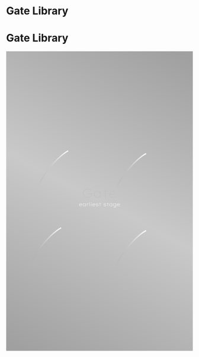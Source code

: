 # Gate Library
# Gate Library
<svg width="1440" height="2305" viewBox="0 0 1440 2305" fill="none" xmlns="http://www.w3.org/2000/svg">
<rect width="1440" height="2305" fill="url(#paint0_linear_0_1)" fill-opacity="0.37"/>
<rect width="1440" height="2305" fill="black" fill-opacity="0.78" style="mix-blend-mode:exclusion"/>
<g filter="url(#filter0_n_0_1)">
<path d="M630.6 1126.96C625.224 1126.96 620.232 1126.13 615.624 1124.46C611.08 1122.8 607.08 1120.46 603.624 1117.46C600.232 1114.45 597.576 1110.83 595.656 1106.61C593.8 1102.32 592.872 1097.65 592.872 1092.59C592.872 1087.66 593.8 1083.12 595.656 1078.96C597.512 1074.8 600.104 1071.18 603.432 1068.11C606.76 1064.98 610.664 1062.58 615.144 1060.91C619.688 1059.18 624.616 1058.32 629.928 1058.32C633.64 1058.32 637.256 1058.83 640.776 1059.86C644.36 1060.82 647.592 1062.13 650.472 1063.79C653.416 1065.39 655.752 1067.22 657.48 1069.26L654.504 1072.82C652.712 1070.96 650.472 1069.33 647.784 1067.92C645.096 1066.51 642.216 1065.36 639.144 1064.46C636.072 1063.57 633.064 1063.12 630.12 1063.12C625.576 1063.12 621.352 1063.86 617.448 1065.33C613.544 1066.8 610.12 1068.85 607.176 1071.47C604.296 1074.1 602.056 1077.23 600.456 1080.88C598.856 1084.46 598.056 1088.37 598.056 1092.59C598.056 1097.01 598.856 1101.04 600.456 1104.69C602.12 1108.27 604.424 1111.38 607.368 1114C610.376 1116.62 613.864 1118.64 617.832 1120.05C621.864 1121.46 626.216 1122.16 630.888 1122.16C634.792 1122.16 638.44 1121.62 641.832 1120.53C645.288 1119.38 648.264 1117.81 650.76 1115.82C653.32 1113.84 655.304 1111.57 656.712 1109.01C658.184 1106.38 658.888 1103.63 658.824 1100.75V1096.53L660.744 1099.31H630.696V1094.51H663.432C663.496 1094.83 663.528 1095.31 663.528 1095.95C663.592 1096.59 663.624 1097.26 663.624 1097.97C663.688 1098.67 663.72 1099.25 663.72 1099.7C663.72 1103.47 662.856 1107.02 661.128 1110.35C659.4 1113.62 657.032 1116.5 654.024 1118.99C651.016 1121.49 647.496 1123.44 643.464 1124.85C639.496 1126.26 635.208 1126.96 630.6 1126.96ZM703.147 1126.96C697.771 1126.96 693.099 1125.87 689.131 1123.7C685.163 1121.46 682.059 1118.38 679.819 1114.48C677.579 1110.58 676.459 1106.1 676.459 1101.04C676.459 1095.98 677.611 1091.5 679.915 1087.6C682.283 1083.63 685.451 1080.53 689.419 1078.29C693.451 1076.05 697.995 1074.93 703.051 1074.93C706.123 1074.93 709.003 1075.38 711.691 1076.27C714.443 1077.1 716.875 1078.29 718.987 1079.82C721.163 1081.36 722.955 1083.09 724.363 1085.01C725.771 1086.86 726.667 1088.85 727.051 1090.96L725.035 1089.9L725.515 1076.08H730.027V1126H725.323V1112.75L727.051 1110.74C726.539 1112.91 725.547 1114.99 724.075 1116.98C722.667 1118.9 720.907 1120.62 718.795 1122.16C716.683 1123.63 714.283 1124.82 711.595 1125.71C708.907 1126.54 706.091 1126.96 703.147 1126.96ZM703.723 1122.16C707.883 1122.16 711.627 1121.26 714.955 1119.47C718.283 1117.62 720.907 1115.12 722.827 1111.98C724.747 1108.78 725.707 1105.1 725.707 1100.94C725.707 1096.91 724.747 1093.3 722.827 1090.1C720.971 1086.9 718.379 1084.37 715.051 1082.51C711.723 1080.59 707.947 1079.63 703.723 1079.63C699.371 1079.63 695.531 1080.59 692.203 1082.51C688.875 1084.37 686.251 1086.9 684.331 1090.1C682.475 1093.3 681.547 1096.91 681.547 1100.94C681.547 1105.04 682.443 1108.69 684.235 1111.89C686.091 1115.09 688.683 1117.62 692.011 1119.47C695.339 1121.26 699.243 1122.16 703.723 1122.16ZM762.866 1126V1061.58H767.666V1126H762.866ZM748.273 1080.5V1076.08H783.89V1080.5H748.273ZM824.21 1126.96C818.706 1126.96 813.81 1125.87 809.522 1123.7C805.298 1121.52 802.002 1118.48 799.634 1114.58C797.266 1110.67 796.082 1106.13 796.082 1100.94C796.082 1097.04 796.754 1093.52 798.098 1090.38C799.506 1087.25 801.426 1084.53 803.858 1082.22C806.29 1079.86 809.17 1078.06 812.498 1076.85C815.826 1075.57 819.41 1074.93 823.25 1074.93C827.09 1074.93 830.578 1075.5 833.714 1076.66C836.85 1077.74 839.506 1079.38 841.682 1081.55C843.922 1083.66 845.618 1086.19 846.77 1089.14C847.922 1092.08 848.434 1095.34 848.306 1098.93L848.21 1101.9H799.922V1097.49H845.618L843.602 1098.83L843.506 1096.53C843.506 1093.97 842.706 1091.41 841.106 1088.85C839.57 1086.22 837.298 1084.05 834.29 1082.32C831.282 1080.59 827.57 1079.73 823.154 1079.73C819.122 1079.73 815.442 1080.5 812.114 1082.03C808.786 1083.5 806.13 1085.81 804.146 1088.94C802.162 1092.02 801.17 1095.92 801.17 1100.66C801.17 1105.01 802.13 1108.78 804.049 1111.98C805.97 1115.18 808.69 1117.68 812.21 1119.47C815.794 1121.2 820.114 1122.06 825.17 1122.06C828.562 1122.06 831.698 1121.65 834.578 1120.82C837.458 1119.92 840.53 1118.29 843.794 1115.92L846.002 1119.66C844.338 1120.94 842.418 1122.16 840.242 1123.31C838.13 1124.46 835.73 1125.36 833.042 1126C830.418 1126.64 827.474 1126.96 824.21 1126.96Z" fill="white"/>
</g>
<path d="M574.878 1192.4C572.584 1192.4 570.544 1191.95 568.758 1191.04C566.998 1190.13 565.624 1188.87 564.638 1187.24C563.651 1185.61 563.158 1183.72 563.158 1181.56C563.158 1179.93 563.438 1178.47 563.998 1177.16C564.584 1175.85 565.384 1174.72 566.398 1173.76C567.411 1172.77 568.611 1172.03 569.998 1171.52C571.384 1170.99 572.878 1170.72 574.478 1170.72C576.078 1170.72 577.531 1170.96 578.838 1171.44C580.144 1171.89 581.251 1172.57 582.158 1173.48C583.091 1174.36 583.798 1175.41 584.278 1176.64C584.758 1177.87 584.971 1179.23 584.918 1180.72L584.878 1181.96H564.758V1180.12H583.798L582.958 1180.68L582.918 1179.72C582.918 1178.65 582.584 1177.59 581.918 1176.52C581.278 1175.43 580.331 1174.52 579.078 1173.8C577.824 1173.08 576.278 1172.72 574.438 1172.72C572.758 1172.72 571.224 1173.04 569.838 1173.68C568.451 1174.29 567.344 1175.25 566.518 1176.56C565.691 1177.84 565.278 1179.47 565.278 1181.44C565.278 1183.25 565.678 1184.83 566.478 1186.16C567.278 1187.49 568.411 1188.53 569.878 1189.28C571.371 1190 573.171 1190.36 575.278 1190.36C576.691 1190.36 577.998 1190.19 579.198 1189.84C580.398 1189.47 581.678 1188.79 583.038 1187.8L583.958 1189.36C583.264 1189.89 582.464 1190.4 581.558 1190.88C580.678 1191.36 579.678 1191.73 578.558 1192C577.464 1192.27 576.238 1192.4 574.878 1192.4ZM601.427 1192.4C599.187 1192.4 597.24 1191.95 595.587 1191.04C593.934 1190.11 592.64 1188.83 591.707 1187.2C590.774 1185.57 590.307 1183.71 590.307 1181.6C590.307 1179.49 590.787 1177.63 591.747 1176C592.734 1174.35 594.054 1173.05 595.707 1172.12C597.387 1171.19 599.28 1170.72 601.387 1170.72C602.667 1170.72 603.867 1170.91 604.987 1171.28C606.134 1171.63 607.147 1172.12 608.027 1172.76C608.934 1173.4 609.68 1174.12 610.267 1174.92C610.854 1175.69 611.227 1176.52 611.387 1177.4L610.547 1176.96L610.747 1171.2H612.627V1192H610.667V1186.48L611.387 1185.64C611.174 1186.55 610.76 1187.41 610.147 1188.24C609.56 1189.04 608.827 1189.76 607.947 1190.4C607.067 1191.01 606.067 1191.51 604.947 1191.88C603.827 1192.23 602.654 1192.4 601.427 1192.4ZM601.667 1190.4C603.4 1190.4 604.96 1190.03 606.347 1189.28C607.734 1188.51 608.827 1187.47 609.627 1186.16C610.427 1184.83 610.827 1183.29 610.827 1181.56C610.827 1179.88 610.427 1178.37 609.627 1177.04C608.854 1175.71 607.774 1174.65 606.387 1173.88C605 1173.08 603.427 1172.68 601.667 1172.68C599.854 1172.68 598.254 1173.08 596.867 1173.88C595.48 1174.65 594.387 1175.71 593.587 1177.04C592.814 1178.37 592.427 1179.88 592.427 1181.56C592.427 1183.27 592.8 1184.79 593.547 1186.12C594.32 1187.45 595.4 1188.51 596.787 1189.28C598.174 1190.03 599.8 1190.4 601.667 1190.4ZM622.87 1192V1171.2H624.79L624.99 1176.24L624.55 1176.48C624.923 1175.41 625.47 1174.45 626.19 1173.6C626.91 1172.72 627.763 1172.03 628.75 1171.52C629.763 1170.99 630.91 1170.72 632.19 1170.72C632.857 1170.72 633.497 1170.79 634.11 1170.92C634.723 1171.03 635.243 1171.17 635.67 1171.36L635.03 1173.6C634.577 1173.33 634.07 1173.16 633.51 1173.08C632.977 1172.97 632.497 1172.92 632.07 1172.92C630.843 1172.92 629.777 1173.12 628.87 1173.52C627.99 1173.92 627.243 1174.48 626.63 1175.2C626.043 1175.89 625.603 1176.68 625.31 1177.56C625.017 1178.41 624.87 1179.29 624.87 1180.2V1192H622.87ZM642.394 1192V1162.4H644.394V1192H642.394ZM655.228 1192V1171.2H657.228V1192H655.228ZM656.228 1166.8C655.641 1166.8 655.188 1166.64 654.868 1166.32C654.548 1166 654.388 1165.56 654.388 1165C654.388 1164.47 654.548 1164.04 654.868 1163.72C655.188 1163.37 655.641 1163.2 656.228 1163.2C656.814 1163.2 657.268 1163.36 657.588 1163.68C657.908 1164 658.068 1164.44 658.068 1165C658.068 1165.53 657.908 1165.97 657.588 1166.32C657.268 1166.64 656.814 1166.8 656.228 1166.8ZM677.456 1192.4C675.162 1192.4 673.122 1191.95 671.336 1191.04C669.576 1190.13 668.202 1188.87 667.216 1187.24C666.229 1185.61 665.736 1183.72 665.736 1181.56C665.736 1179.93 666.016 1178.47 666.576 1177.16C667.162 1175.85 667.962 1174.72 668.976 1173.76C669.989 1172.77 671.189 1172.03 672.576 1171.52C673.962 1170.99 675.456 1170.72 677.056 1170.72C678.656 1170.72 680.109 1170.96 681.416 1171.44C682.722 1171.89 683.829 1172.57 684.736 1173.48C685.669 1174.36 686.376 1175.41 686.856 1176.64C687.336 1177.87 687.549 1179.23 687.496 1180.72L687.456 1181.96H667.336V1180.12H686.376L685.536 1180.68L685.496 1179.72C685.496 1178.65 685.162 1177.59 684.496 1176.52C683.856 1175.43 682.909 1174.52 681.656 1173.8C680.402 1173.08 678.856 1172.72 677.016 1172.72C675.336 1172.72 673.802 1173.04 672.416 1173.68C671.029 1174.29 669.922 1175.25 669.096 1176.56C668.269 1177.84 667.856 1179.47 667.856 1181.44C667.856 1183.25 668.256 1184.83 669.056 1186.16C669.856 1187.49 670.989 1188.53 672.456 1189.28C673.949 1190 675.749 1190.36 677.856 1190.36C679.269 1190.36 680.576 1190.19 681.776 1189.84C682.976 1189.47 684.256 1188.79 685.616 1187.8L686.536 1189.36C685.842 1189.89 685.042 1190.4 684.136 1190.88C683.256 1191.36 682.256 1191.73 681.136 1192C680.042 1192.27 678.816 1192.4 677.456 1192.4ZM702.685 1192.4C700.578 1192.4 698.698 1192.04 697.045 1191.32C695.392 1190.6 694.098 1189.69 693.165 1188.6L694.685 1187.2C695.538 1188.27 696.658 1189.08 698.045 1189.64C699.432 1190.17 700.952 1190.44 702.605 1190.44C703.538 1190.44 704.405 1190.36 705.205 1190.2C706.032 1190.04 706.738 1189.81 707.325 1189.52C707.938 1189.23 708.418 1188.84 708.765 1188.36C709.112 1187.85 709.285 1187.28 709.285 1186.64C709.285 1185.57 708.685 1184.69 707.485 1184C706.898 1183.71 706.165 1183.43 705.285 1183.16C704.432 1182.87 703.418 1182.6 702.245 1182.36C700.645 1181.96 699.272 1181.6 698.125 1181.28C696.978 1180.93 696.072 1180.49 695.405 1179.96C694.898 1179.53 694.512 1179.04 694.245 1178.48C694.005 1177.92 693.885 1177.29 693.885 1176.6C693.885 1175.75 694.085 1174.96 694.485 1174.24C694.885 1173.52 695.458 1172.89 696.205 1172.36C696.978 1171.83 697.858 1171.43 698.845 1171.16C699.832 1170.87 700.938 1170.72 702.165 1170.72C703.258 1170.72 704.365 1170.87 705.485 1171.16C706.632 1171.43 707.698 1171.81 708.685 1172.32C709.698 1172.83 710.565 1173.43 711.285 1174.12L709.965 1175.64C709.325 1175.05 708.605 1174.53 707.805 1174.08C707.032 1173.6 706.165 1173.23 705.205 1172.96C704.272 1172.69 703.285 1172.56 702.245 1172.56C701.418 1172.56 700.618 1172.65 699.845 1172.84C699.098 1173 698.445 1173.27 697.885 1173.64C697.325 1173.99 696.872 1174.4 696.525 1174.88C696.178 1175.36 696.005 1175.89 696.005 1176.48C695.978 1176.99 696.072 1177.41 696.285 1177.76C696.498 1178.08 696.805 1178.37 697.205 1178.64C697.765 1179.01 698.498 1179.33 699.405 1179.6C700.312 1179.84 701.432 1180.11 702.765 1180.4C704.018 1180.67 705.138 1180.93 706.125 1181.2C707.112 1181.47 707.952 1181.79 708.645 1182.16C709.552 1182.67 710.232 1183.27 710.685 1183.96C711.165 1184.65 711.405 1185.47 711.405 1186.4C711.405 1187.6 711.032 1188.65 710.285 1189.56C709.565 1190.44 708.552 1191.13 707.245 1191.64C705.938 1192.15 704.418 1192.4 702.685 1192.4ZM723.263 1192V1165.16H725.263V1192H723.263ZM717.183 1173.04V1171.2H732.023V1173.04H717.183ZM761.63 1192.4C759.524 1192.4 757.644 1192.04 755.99 1191.32C754.337 1190.6 753.044 1189.69 752.11 1188.6L753.63 1187.2C754.484 1188.27 755.604 1189.08 756.99 1189.64C758.377 1190.17 759.897 1190.44 761.55 1190.44C762.484 1190.44 763.35 1190.36 764.15 1190.2C764.977 1190.04 765.684 1189.81 766.27 1189.52C766.884 1189.23 767.364 1188.84 767.71 1188.36C768.057 1187.85 768.23 1187.28 768.23 1186.64C768.23 1185.57 767.63 1184.69 766.43 1184C765.844 1183.71 765.11 1183.43 764.23 1183.16C763.377 1182.87 762.364 1182.6 761.19 1182.36C759.59 1181.96 758.217 1181.6 757.07 1181.28C755.924 1180.93 755.017 1180.49 754.35 1179.96C753.844 1179.53 753.457 1179.04 753.19 1178.48C752.95 1177.92 752.83 1177.29 752.83 1176.6C752.83 1175.75 753.03 1174.96 753.43 1174.24C753.83 1173.52 754.404 1172.89 755.15 1172.36C755.924 1171.83 756.804 1171.43 757.79 1171.16C758.777 1170.87 759.884 1170.72 761.11 1170.72C762.204 1170.72 763.31 1170.87 764.43 1171.16C765.577 1171.43 766.644 1171.81 767.63 1172.32C768.644 1172.83 769.51 1173.43 770.23 1174.12L768.91 1175.64C768.27 1175.05 767.55 1174.53 766.75 1174.08C765.977 1173.6 765.11 1173.23 764.15 1172.96C763.217 1172.69 762.23 1172.56 761.19 1172.56C760.364 1172.56 759.564 1172.65 758.79 1172.84C758.044 1173 757.39 1173.27 756.83 1173.64C756.27 1173.99 755.817 1174.4 755.47 1174.88C755.124 1175.36 754.95 1175.89 754.95 1176.48C754.924 1176.99 755.017 1177.41 755.23 1177.76C755.444 1178.08 755.75 1178.37 756.15 1178.64C756.71 1179.01 757.444 1179.33 758.35 1179.6C759.257 1179.84 760.377 1180.11 761.71 1180.4C762.964 1180.67 764.084 1180.93 765.07 1181.2C766.057 1181.47 766.897 1181.79 767.59 1182.16C768.497 1182.67 769.177 1183.27 769.63 1183.96C770.11 1184.65 770.35 1185.47 770.35 1186.4C770.35 1187.6 769.977 1188.65 769.23 1189.56C768.51 1190.44 767.497 1191.13 766.19 1191.64C764.884 1192.15 763.364 1192.4 761.63 1192.4ZM782.208 1192V1165.16H784.208V1192H782.208ZM776.128 1173.04V1171.2H790.968V1173.04H776.128ZM807.208 1192.4C804.968 1192.4 803.022 1191.95 801.368 1191.04C799.715 1190.11 798.422 1188.83 797.488 1187.2C796.555 1185.57 796.088 1183.71 796.088 1181.6C796.088 1179.49 796.568 1177.63 797.528 1176C798.515 1174.35 799.835 1173.05 801.488 1172.12C803.168 1171.19 805.062 1170.72 807.168 1170.72C808.448 1170.72 809.648 1170.91 810.768 1171.28C811.915 1171.63 812.928 1172.12 813.808 1172.76C814.715 1173.4 815.462 1174.12 816.048 1174.92C816.635 1175.69 817.008 1176.52 817.168 1177.4L816.328 1176.96L816.528 1171.2H818.408V1192H816.448V1186.48L817.168 1185.64C816.955 1186.55 816.542 1187.41 815.928 1188.24C815.342 1189.04 814.608 1189.76 813.728 1190.4C812.848 1191.01 811.848 1191.51 810.728 1191.88C809.608 1192.23 808.435 1192.4 807.208 1192.4ZM807.448 1190.4C809.182 1190.4 810.742 1190.03 812.128 1189.28C813.515 1188.51 814.608 1187.47 815.408 1186.16C816.208 1184.83 816.608 1183.29 816.608 1181.56C816.608 1179.88 816.208 1178.37 815.408 1177.04C814.635 1175.71 813.555 1174.65 812.168 1173.88C810.782 1173.08 809.208 1172.68 807.448 1172.68C805.635 1172.68 804.035 1173.08 802.648 1173.88C801.262 1174.65 800.168 1175.71 799.368 1177.04C798.595 1178.37 798.208 1179.88 798.208 1181.56C798.208 1183.27 798.582 1184.79 799.328 1186.12C800.102 1187.45 801.182 1188.51 802.568 1189.28C803.955 1190.03 805.582 1190.4 807.448 1190.4ZM837.811 1201.2C835.944 1201.2 834.304 1200.93 832.891 1200.4C831.504 1199.89 830.318 1199.32 829.331 1198.68L830.211 1196.76C830.798 1197.19 831.464 1197.57 832.211 1197.92C832.984 1198.29 833.851 1198.6 834.811 1198.84C835.771 1199.08 836.811 1199.2 837.931 1199.2C839.611 1199.2 841.078 1198.87 842.331 1198.2C843.584 1197.56 844.558 1196.56 845.251 1195.2C845.971 1193.84 846.331 1192.12 846.331 1190.04V1186.44L846.931 1185.96C846.424 1187.24 845.691 1188.36 844.731 1189.32C843.771 1190.28 842.611 1191.03 841.251 1191.56C839.891 1192.09 838.398 1192.36 836.771 1192.36C834.718 1192.36 832.891 1191.89 831.291 1190.96C829.691 1190.03 828.424 1188.75 827.491 1187.12C826.558 1185.49 826.091 1183.64 826.091 1181.56C826.091 1179.45 826.571 1177.59 827.531 1175.96C828.491 1174.33 829.784 1173.05 831.411 1172.12C833.038 1171.19 834.878 1170.72 836.931 1170.72C837.811 1170.72 838.691 1170.83 839.571 1171.04C840.451 1171.23 841.264 1171.49 842.011 1171.84C842.784 1172.19 843.491 1172.63 844.131 1173.16C844.771 1173.69 845.331 1174.31 845.811 1175C846.291 1175.67 846.678 1176.41 846.971 1177.24L846.131 1176.72L846.331 1171.2H848.331V1190.08C848.331 1191.97 848.051 1193.61 847.491 1195C846.958 1196.39 846.211 1197.53 845.251 1198.44C844.291 1199.35 843.158 1200.03 841.851 1200.48C840.571 1200.96 839.224 1201.2 837.811 1201.2ZM837.211 1190.36C838.998 1190.36 840.571 1189.99 841.931 1189.24C843.318 1188.47 844.398 1187.43 845.171 1186.12C845.971 1184.79 846.371 1183.27 846.371 1181.56C846.371 1179.83 845.971 1178.29 845.171 1176.96C844.398 1175.63 843.318 1174.59 841.931 1173.84C840.571 1173.09 839.011 1172.72 837.251 1172.72C835.518 1172.72 833.971 1173.11 832.611 1173.88C831.251 1174.63 830.171 1175.67 829.371 1177C828.598 1178.31 828.211 1179.81 828.211 1181.52C828.211 1183.2 828.598 1184.71 829.371 1186.04C830.144 1187.37 831.198 1188.43 832.531 1189.2C833.891 1189.97 835.451 1190.36 837.211 1190.36ZM867.573 1192.4C865.28 1192.4 863.24 1191.95 861.453 1191.04C859.693 1190.13 858.32 1188.87 857.333 1187.24C856.346 1185.61 855.853 1183.72 855.853 1181.56C855.853 1179.93 856.133 1178.47 856.693 1177.16C857.28 1175.85 858.08 1174.72 859.093 1173.76C860.106 1172.77 861.306 1172.03 862.693 1171.52C864.08 1170.99 865.573 1170.72 867.173 1170.72C868.773 1170.72 870.226 1170.96 871.533 1171.44C872.84 1171.89 873.946 1172.57 874.853 1173.48C875.786 1174.36 876.493 1175.41 876.973 1176.64C877.453 1177.87 877.666 1179.23 877.613 1180.72L877.573 1181.96H857.453V1180.12H876.493L875.653 1180.68L875.613 1179.72C875.613 1178.65 875.28 1177.59 874.613 1176.52C873.973 1175.43 873.026 1174.52 871.773 1173.8C870.52 1173.08 868.973 1172.72 867.133 1172.72C865.453 1172.72 863.92 1173.04 862.533 1173.68C861.146 1174.29 860.04 1175.25 859.213 1176.56C858.386 1177.84 857.973 1179.47 857.973 1181.44C857.973 1183.25 858.373 1184.83 859.173 1186.16C859.973 1187.49 861.106 1188.53 862.573 1189.28C864.066 1190 865.866 1190.36 867.973 1190.36C869.386 1190.36 870.693 1190.19 871.893 1189.84C873.093 1189.47 874.373 1188.79 875.733 1187.8L876.653 1189.36C875.96 1189.89 875.16 1190.4 874.253 1190.88C873.373 1191.36 872.373 1191.73 871.253 1192C870.16 1192.27 868.933 1192.4 867.573 1192.4Z" fill="white"/>
<path d="M478.736 765.99C478.736 765.99 429.923 786.793 351.736 875.99C273.55 965.187 245.736 1040.99 245.736 1040.99" stroke="url(#paint1_linear_0_1)" stroke-width="9"/>
<path d="M423.736 1358.99C423.736 1358.99 374.923 1379.79 296.736 1468.99C218.55 1558.19 190.736 1633.99 190.736 1633.99" stroke="url(#paint2_linear_0_1)" stroke-width="9"/>
<path d="M1079.74 1379.99C1079.74 1379.99 1030.92 1400.79 952.736 1489.99C874.55 1579.19 846.736 1654.99 846.736 1654.99" stroke="url(#paint3_linear_0_1)" stroke-width="9"/>
<path d="M1079.74 786.99C1079.74 786.99 1030.92 807.793 952.736 896.99C874.55 986.187 846.736 1061.99 846.736 1061.99" stroke="url(#paint4_linear_0_1)" stroke-width="9"/>
<defs>
<filter id="filter0_n_0_1" x="592.872" y="1058.32" width="255.625" height="68.64" filterUnits="userSpaceOnUse" color-interpolation-filters="sRGB">
<feFlood flood-opacity="0" result="BackgroundImageFix"/>
<feBlend mode="normal" in="SourceGraphic" in2="BackgroundImageFix" result="shape"/>
<feTurbulence type="fractalNoise" baseFrequency="inf inf" stitchTiles="stitch" numOctaves="3" result="noise" seed="8129" />
<feColorMatrix in="noise" type="luminanceToAlpha" result="alphaNoise" />
<feComponentTransfer in="alphaNoise" result="coloredNoise1">
<feFuncA type="discrete" tableValues="1 1 1 1 1 1 1 1 1 1 1 1 1 1 1 1 1 1 1 1 1 1 1 1 1 1 1 1 1 1 1 1 1 1 1 1 1 1 1 1 1 1 1 1 1 1 1 1 1 1 1 0 0 0 0 0 0 0 0 0 0 0 0 0 0 0 0 0 0 0 0 0 0 0 0 0 0 0 0 0 0 0 0 0 0 0 0 0 0 0 0 0 0 0 0 0 0 0 0 0 "/>
</feComponentTransfer>
<feComposite operator="in" in2="shape" in="coloredNoise1" result="noise1Clipped" />
<feFlood flood-color="rgba(0, 0, 0, 0.25)" result="color1Flood" />
<feComposite operator="in" in2="noise1Clipped" in="color1Flood" result="color1" />
<feMerge result="effect1_noise_0_1">
<feMergeNode in="shape" />
<feMergeNode in="color1" />
</feMerge>
</filter>
<linearGradient id="paint0_linear_0_1" x1="120.03" y1="2305" x2="1319.97" y2="1.34696e-05" gradientUnits="userSpaceOnUse">
<stop/>
<stop offset="0.5" stop-opacity="0.56"/>
<stop offset="1"/>
</linearGradient>
<linearGradient id="paint1_linear_0_1" x1="465.202" y1="755.495" x2="244.534" y2="1040.06" gradientUnits="userSpaceOnUse">
<stop stop-color="white"/>
<stop offset="1" stop-color="#999999" stop-opacity="0"/>
</linearGradient>
<linearGradient id="paint2_linear_0_1" x1="410.202" y1="1348.5" x2="189.534" y2="1633.06" gradientUnits="userSpaceOnUse">
<stop stop-color="white"/>
<stop offset="1" stop-color="#999999" stop-opacity="0"/>
</linearGradient>
<linearGradient id="paint3_linear_0_1" x1="1066.2" y1="1369.5" x2="845.534" y2="1654.06" gradientUnits="userSpaceOnUse">
<stop stop-color="white"/>
<stop offset="1" stop-color="#999999" stop-opacity="0"/>
</linearGradient>
<linearGradient id="paint4_linear_0_1" x1="1066.2" y1="776.495" x2="845.534" y2="1061.06" gradientUnits="userSpaceOnUse">
<stop stop-color="white"/>
<stop offset="1" stop-color="#999999" stop-opacity="0"/>
</linearGradient>
</defs>
</svg>
